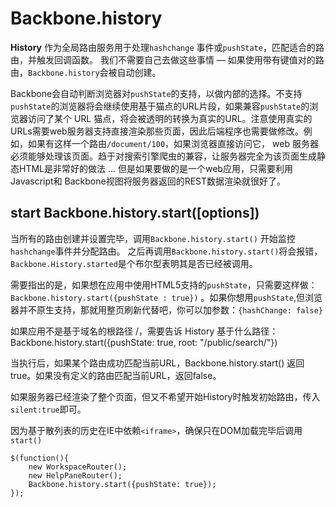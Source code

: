 # Backbone.history
**History** 作为全局路由服务用于处理```hashchange``` 事件或```pushState```，匹配适合的路由，并触发回调函数。 我们不需要自己去做这些事情 — 如果使用带有键值对的路由，```Backbone.history```会被自动创建。

Backbone会自动判断浏览器对```pushState```的支持，以做内部的选择。不支持```pushState```的浏览器将会继续使用基于猫点的URL片段，如果兼容```pushState```的浏览器访问了某个 URL 猫点，将会被透明的转换为真实的URL。注意使用真实的URLs需要web服务器支持直接渲染那些页面，因此后端程序也需要做修改。例如，如果有这样一个路由```/document/100```，如果浏览器直接访问它， web 服务器必须能够处理该页面。趋于对搜索引擎爬虫的兼容，让服务器完全为该页面生成静态HTML是非常好的做法 ... 但是如果要做的是一个web应用，只需要利用Javascript和 Backbone视图将服务器返回的REST数据渲染就很好了。

## start   Backbone.history.start([options]) 
当所有的路由创建并设置完毕，调用```Backbone.history.start()``` 开始监控```hashchange```事件并分配路由。
之后再调用```Backbone.history.start()```将会报错，```Backbone.History.started```是个布尔型表明其是否已经被调用。

需要指出的是，如果想在应用中使用HTML5支持的```pushState```，只需要这样做：```Backbone.history.start({pushState : true})``` 。如果你想用```pushState```,但浏览器并不原生支持，那就用整页刷新代替吧，你可以加参数：```{hashChange: false}```

如果应用不是基于域名的根路径 /，需要告诉 History 基于什么路径： Backbone.history.start({pushState: true, root: "/public/search/"})

当执行后，如果某个路由成功匹配当前URL，Backbone.history.start() 返回true。如果没有定义的路由匹配当前URL，返回false。

如果服务器已经渲染了整个页面，但又不希望开始History时触发初始路由，传入```silent:true```即可。

因为基于散列表的历史在IE中依赖```<iframe>```，确保只在DOM加载完毕后调用```start()```
```
$(function(){
    new WorkspaceRouter();
    new HelpPaneRouter();
    Backbone.history.start({pushState: true});
});
```
